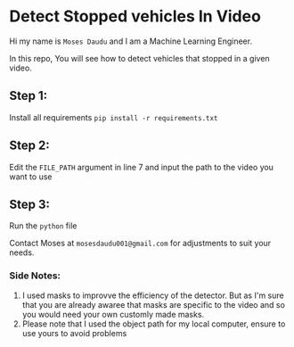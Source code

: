 # Detect Stopped vehicles In Video

Hi my name is `Moses Daudu` and I am a Machine Learning Engineer.

In this repo, You will see how to detect vehicles that stopped in a given video.

## Step 1:
Install all requirements
`pip install -r requirements.txt`

## Step 2:
Edit the `FILE_PATH` argument in line 7 and input the path to the video you want to use

## Step 3:
Run the `python` file


Contact Moses at `mosesdaudu001@gmail.com` for adjustments to suit your needs.

### Side Notes:
1. I used masks to improvve the efficiency of the detector. But as I'm sure that you are already awaree that masks are specific to the video and so you would need your own customly made masks.
2. Please note that I used the object path for my local computer, ensure to use yours to avoid problems